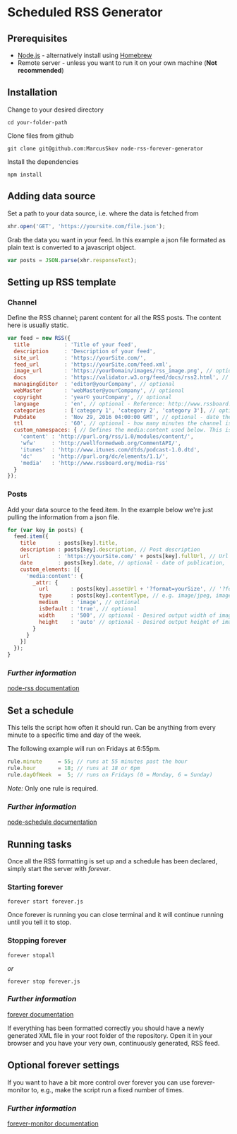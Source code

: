 # Scheduled RSS Generator


## Prerequisites

- [Node.js](https://nodejs.org/en/) - alternatively install using [Homebrew](http://brew.sh/)
- Remote server - unless you want to run it on your own machine (**Not recommended**)


## Installation

Change to your desired directory
```
cd your-folder-path
```

Clone files from github
```
git clone git@github.com:MarcusSkov node-rss-forever-generator
```

Install the dependencies
```
npm install
```


## Adding data source

Set a path to your data source, i.e. where the data is fetched from
``` js
xhr.open('GET', 'https://yoursite.com/file.json');
```

Grab the data you want in your feed. In this example a json file formated as plain text is converted to a javascript object.
``` js
var posts = JSON.parse(xhr.responseText);
```

## Setting up RSS template

### Channel
Define the RSS channel; parent content for all the RSS posts.
The content here is usually static.

``` js
var feed = new RSS({
  title           : 'Title of your feed',
  description     : 'Description of your feed',
  site_url        : 'https://yourSite.com/',
  feed_url        : 'https://yourSite.com/feed.xml',
  image_url       : 'https://yourDomain/images/rss_image.png', // optional - feed thumbnail
  docs            : 'https://validator.w3.org/feed/docs/rss2.html', // optional
  managingEditor  : 'editor@yourCompany', // optional
  webMaster       : 'webMaster@yourCompany', // optional
  copyright       : 'year© yourCompany', // optional
  language        : 'en', // optional - Reference: http://www.rssboard.org/rss-language-codes
  categories      : ['category 1', 'category 2', 'category 3'], // optional - e.g. design, news, cooking
  Pubdate         : 'Nov 29, 2016 04:00:00 GMT', // optional - date the RSS feed came online
  ttl             : '60', // optional - how many minutes the channel is cached before being refreshed from the source
  custom_namespaces: { // Defines the media:content used below. This is required to make images defined in media:content to appear in some RSS readers
    'content' : 'http://purl.org/rss/1.0/modules/content/',
    'wfw'     : 'http://wellformedweb.org/CommentAPI/',
    'itunes'  : 'http://www.itunes.com/dtds/podcast-1.0.dtd',
    'dc'      : 'http://purl.org/dc/elements/1.1/',
    'media'   : 'http://www.rssboard.org/media-rss'
  }
});
```

### Posts
Add your data source to the feed.item.
In the example below we're just pulling the information from a json file.

``` js
for (var key in posts) {
  feed.item({
    title       : posts[key].title,
    description : posts[key].description, // Post description
    url         : 'https://yourSite.com/' + posts[key].fullUrl, // Url to the full post
    date        : posts[key].date, // optional - date of publication,
    custom_elements: [{
      'media:content': {
        _attr: {
          url       : posts[key].assetUrl + '?format=yourSize', // '?format=' fetches a specific image size in cases where there are multple images in different sizes
          type      : posts[key].contentType, // e.g. image/jpeg, image/png, text/html // optional
          medium    : 'image', // optional
          isDefault : 'true', // optional
          width     : '500', // optional - Desired output width of image
          height    : 'auto' // optional - Desired output height of image
        }
      }
    }]
  });
}
```

### _Further information_
[node-rss documentation](https://www.npmjs.com/package/node-rss)

## Set a schedule
This tells the script how often it should run.
Can be anything from every minute to a specific time and day of the week.

The following example will run on Fridays at 6:55pm.
``` js
rule.minute     = 55; // runs at 55 minutes past the hour
rule.hour       = 18; // runs at 18 or 6pm
rule.dayOfWeek  =  5; // runs on Fridays (0 = Monday, 6 = Sunday)
```
_Note:_ Only one rule is required.

### _Further information_
[node-schedule documentation](https://www.npmjs.com/package/node-schedule)


## Running tasks
Once all the RSS formatting is set up and a schedule has been declared, simply start the server with _forever_.

### Starting forever
```
forever start forever.js
```
Once forever is running you can close terminal and it will continue running until you tell it to stop.

### Stopping forever
```
forever stopall
```

_or_

```
forever stop forever.js
```

### _Further information_
[forever documentation](https://www.npmjs.com/package/forever)

If everything has been formatted correctly you should have a newly generated XML file in your root folder of the repository. Open it in your browser and you have your very own, continuously generated, RSS feed.

## Optional forever settings
If you want to have a bit more control over forever you can use forever-monitor to, e.g., make the script run a fixed number of times.

### _Further information_
[forever-monitor documentation](https://www.npmjs.com/package/forever-monitor)